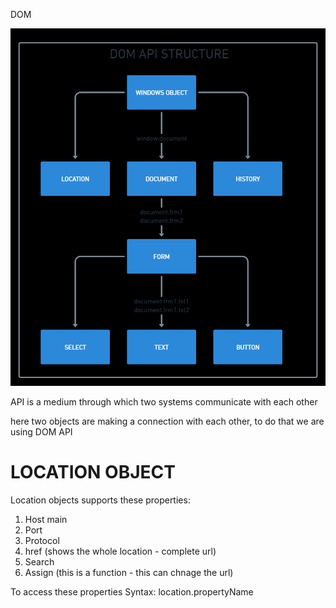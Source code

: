 DOM 

![1667196169821](image/README/1667196169821.png)

API is  a medium through which two systems communicate with each other

here two objects are making a connection with each other, to do that we are using DOM API


# LOCATION OBJECT

Location objects supports these properties:

1. Host main
2. Port
3. Protocol
4. href (shows the whole location - complete url)
5. Search
6. Assign (this is a function - this can chnage the url)

To access these properties Syntax: location.propertyName
